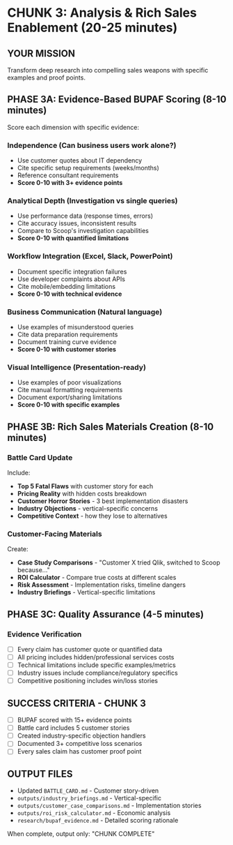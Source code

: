 # CHUNK 3: Analysis & Rich Sales Enablement (20-25 minutes)

## YOUR MISSION
Transform deep research into compelling sales weapons with specific examples and proof points.

## PHASE 3A: Evidence-Based BUPAF Scoring (8-10 minutes)

Score each dimension with specific evidence:

### Independence (Can business users work alone?)
- Use customer quotes about IT dependency
- Cite specific setup requirements (weeks/months)
- Reference consultant requirements
- **Score 0-10 with 3+ evidence points**

### Analytical Depth (Investigation vs single queries)
- Use performance data (response times, errors)
- Cite accuracy issues, inconsistent results
- Compare to Scoop's investigation capabilities
- **Score 0-10 with quantified limitations**

### Workflow Integration (Excel, Slack, PowerPoint)
- Document specific integration failures
- Use developer complaints about APIs
- Cite mobile/embedding limitations
- **Score 0-10 with technical evidence**

### Business Communication (Natural language)
- Use examples of misunderstood queries
- Cite data preparation requirements
- Document training curve evidence
- **Score 0-10 with customer stories**

### Visual Intelligence (Presentation-ready)
- Use examples of poor visualizations
- Cite manual formatting requirements
- Document export/sharing limitations
- **Score 0-10 with specific examples**

## PHASE 3B: Rich Sales Materials Creation (8-10 minutes)

### Battle Card Update
Include:
- **Top 5 Fatal Flaws** with customer story for each
- **Pricing Reality** with hidden costs breakdown
- **Customer Horror Stories** - 3 best implementation disasters
- **Industry Objections** - vertical-specific concerns
- **Competitive Context** - how they lose to alternatives

### Customer-Facing Materials
Create:
- **Case Study Comparisons** - "Customer X tried Qlik, switched to Scoop because..."
- **ROI Calculator** - Compare true costs at different scales
- **Risk Assessment** - Implementation risks, timeline dangers
- **Industry Briefings** - Vertical-specific limitations

## PHASE 3C: Quality Assurance (4-5 minutes)

### Evidence Verification
- [ ] Every claim has customer quote or quantified data
- [ ] All pricing includes hidden/professional services costs
- [ ] Technical limitations include specific examples/metrics
- [ ] Industry issues include compliance/regulatory specifics
- [ ] Competitive positioning includes win/loss stories

## SUCCESS CRITERIA - CHUNK 3
- [ ] BUPAF scored with 15+ evidence points
- [ ] Battle card includes 5 customer stories
- [ ] Created industry-specific objection handlers
- [ ] Documented 3+ competitive loss scenarios
- [ ] Every sales claim has customer proof point

## OUTPUT FILES
- Updated `BATTLE_CARD.md` - Customer story-driven
- `outputs/industry_briefings.md` - Vertical-specific
- `outputs/customer_case_comparisons.md` - Implementation stories
- `outputs/roi_risk_calculator.md` - Economic analysis
- `research/bupaf_evidence.md` - Detailed scoring rationale

When complete, output only: "CHUNK COMPLETE"